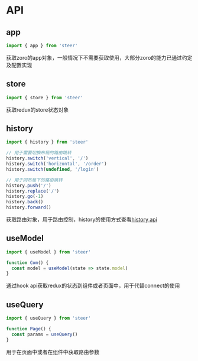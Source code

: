 # API

## app

```js
import { app } from 'steer'
```

获取zoro的app对象，一般情况下不需要获取使用，大部分zoro的能力已通过约定及配置实现

## store

```js
import { store } from 'steer'
```

获取redux的store状态对象

## history

```js
import { history } from 'steer'

// 用于需要切换布局的路由跳转
history.switch('vertical', '/')
history.switch('horizontal', '/order')
history.switch(undefined, '/login')

// 用于同布局下的路由跳转
history.push('/')
history.replace('/')
history.go(-1)
history.back()
history.forward()
```

获取路由对象，用于路由控制，history的使用方式查看[history api](https://github.com/ReactTraining/history)

## useModel

```js
import { useModel } from 'steer'

function Com() {
  const model = useModel(state => state.model)
}
```

通过hook api获取redux的状态到组件或者页面中，用于代替connect的使用

## useQuery

```js
import { useQuery } from 'steer'

function Page() {
  const params = useQuery()
}
```

用于在页面中或者在组件中获取路由参数